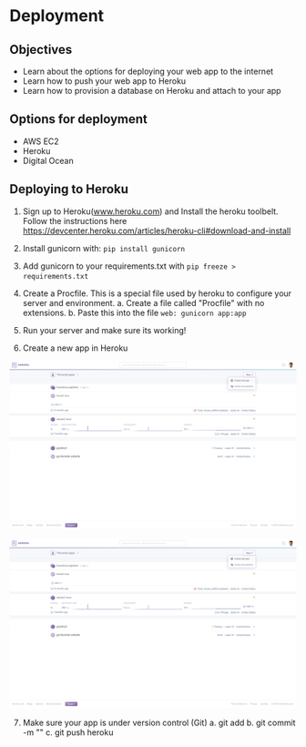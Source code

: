 # Deployment

## Objectives

- Learn about the options for deploying your web app to the internet
- Learn how to push your web app to Heroku
- Learn how to provision a database on Heroku and attach to your app


## Options for deployment

- AWS EC2
- Heroku
- Digital Ocean


## Deploying to Heroku

1. Sign up to Heroku(www.heroku.com) and Install the heroku toolbelt. Follow the instructions here https://devcenter.heroku.com/articles/heroku-cli#download-and-install

2. Install gunicorn with: ```pip install gunicorn```

3. Add gunicorn to your requirements.txt with ```pip freeze > requirements.txt```

4. Create a Procfile. This is a special file used by heroku to configure your server and environment.
    a. Create a file called "Procfile" with no extensions.
    b. Paste this into the file ```web: gunicorn app:app```
    

5. Run your server and make sure its working!

6. Create a new app in Heroku

![1](heroku1.png)

![2](heroku1.png)

7. Make sure your app is under version control (Git)
    a. git add
    b. git commit -m ""
    c. git push heroku
